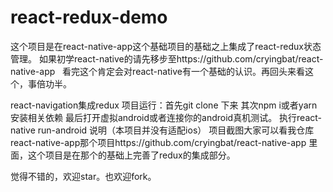 # react-redux-demo 
这个项目是在react-native-app这个基础项目的基础之上集成了react-redux状态管理。
如果初学react-native的请先移步至https://github.com/cryingbat/react-native-app  
看完这个肯定会对react-native有一个基础的认识。再回头来看这个，事倍功半。

react-navigation集成redux
项目运行：首先git clone 下来
其次npm i或者yarn  安装相关依赖
最后打开虚拟android或者连接你的android真机测试。
执行react-native run-android
说明（本项目并没有适配ios）
项目截图大家可以看我仓库react-native-app那个项目https://github.com/cryingbat/react-native-app 里面，这个项目是在那个的基础上完善了redux的集成部分。

觉得不错的，欢迎star。也欢迎fork。
